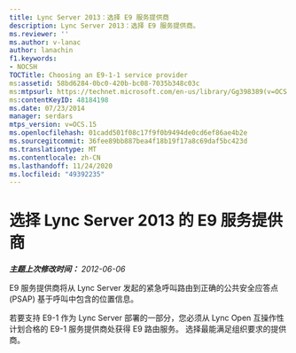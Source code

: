 ```yaml
---
title: Lync Server 2013：选择 E9 服务提供商
description: Lync Server 2013：选择 E9 服务提供商。
ms.reviewer: ''
ms.author: v-lanac
author: lanachin
f1.keywords:
- NOCSH
TOCTitle: Choosing an E9-1-1 service provider
ms:assetid: 58bd6284-0bc0-420b-bc08-7035b348c03c
ms:mtpsurl: https://technet.microsoft.com/en-us/library/Gg398389(v=OCS.15)
ms:contentKeyID: 48184198
ms.date: 07/23/2014
manager: serdars
mtps_version: v=OCS.15
ms.openlocfilehash: 01cadd501f08c17f9f0b9494de0cd6ef86ae4b2e
ms.sourcegitcommit: 36fee89bb887bea4f18b19f17a8c69daf5bc423d
ms.translationtype: MT
ms.contentlocale: zh-CN
ms.lasthandoff: 11/24/2020
ms.locfileid: "49392235"
---
```

# <a name="choosing-an-e9-1-1-service-provider-for-lync-server-2013"></a>选择 Lync Server 2013 的 E9 服务提供商

<div data-xmlns="http://www.w3.org/1999/xhtml">

<div class="topic" data-xmlns="http://www.w3.org/1999/xhtml" data-msxsl="urn:schemas-microsoft-com:xslt" data-cs="https://msdn.microsoft.com/">

<div data-asp="https://msdn2.microsoft.com/asp">



</div>

<div id="mainSection">

<div id="mainBody">

<span> </span>

_**主题上次修改时间：** 2012-06-06_

E9 服务提供商将从 Lync Server 发起的紧急呼叫路由到正确的公共安全应答点 (PSAP) 基于呼叫中包含的位置信息。

若要支持 E9-1 作为 Lync Server 部署的一部分，您必须从 Lync Open 互操作性计划合格的 E9-1 服务提供商处获得 E9 路由服务。 选择最能满足组织要求的提供商。

</div>

<span> </span>

</div>

</div>

</div>

